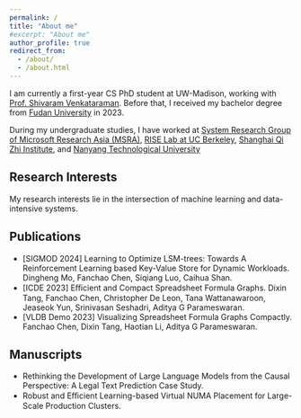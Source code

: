 ```yaml
---
permalink: /
title: "About me"
#excerpt: "About me"
author_profile: true
redirect_from: 
  - /about/
  - /about.html
---
```


I am currently a first-year CS PhD student at UW-Madison, working with [Prof. Shivaram Venkataraman](https://shivaram.org/). Before that, I received my bachelor degree from [Fudan University](https://www.fudan.edu.cn/) in 2023.

During my undergraduate studies, I have worked at [System Research Group of Microsoft Research Asia (MSRA)](https://www.microsoft.com/en-us/research/research-area/systems-and-networking/), [RISE Lab at UC Berkeley](https://rise.cs.berkeley.edu/), [Shanghai Qi Zhi Institute](https://sqz.ac.cn/), and [Nanyang Technological University](https://www.ntu.edu.sg/scse)

## Research Interests
My research interests lie in the intersection of machine learning and data-intensive systems.

## Publications
- [SIGMOD 2024] Learning to Optimize LSM-trees: Towards A Reinforcement Learning based Key-Value Store for Dynamic Workloads. Dingheng Mo, Fanchao Chen, Siqiang Luo, Caihua Shan.
- [ICDE 2023] Eﬃcient and Compact Spreadsheet Formula Graphs. Dixin Tang, Fanchao Chen, Christopher De Leon, Tana Wattanawaroon, Jeaseok Yun, Srinivasan Seshadri, Aditya G Parameswaran.
- [VLDB Demo 2023] Visualizing Spreadsheet Formula Graphs Compactly. Fanchao Chen, Dixin Tang, Haotian Li, Aditya G Parameswaran.

## Manuscripts
- Rethinking the Development of Large Language Models from the Causal Perspective: A Legal Text Prediction Case Study.
- Robust and Eﬃcient Learning-based Virtual NUMA Placement for Large-Scale Production Clusters.

